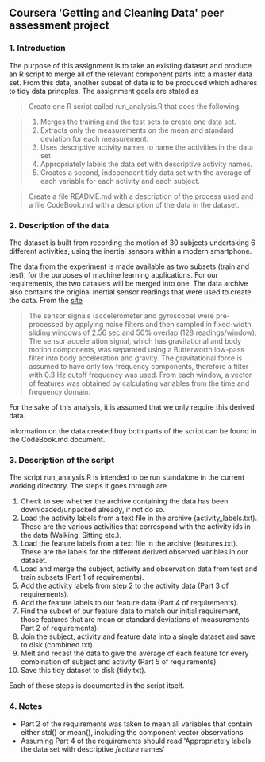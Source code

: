 ## Coursera 'Getting and Cleaning Data' peer assessment project

### 1. Introduction

The purpose of this assignment is to take an existing dataset and produce an R script to merge all of the relevant component parts into a master data set. From this data, another subset of data is to be produced which adheres to tidy data princples. The assignment goals are stated as

> Create one R script called run_analysis.R that does the following. 

> 1.    Merges the training and the test sets to create one data set.
> 2.    Extracts only the measurements on the mean and standard deviation for each measurement. 
> 3.    Uses descriptive activity names to name the activities in the data set
> 4.    Appropriately labels the data set with descriptive activity names. 
> 5.    Creates a second, independent tidy data set with the average of each variable for each activity and each subject. 

> Create a file README.md with a description of the process used and a file CodeBook.md with a description of the data in the dataset.


### 2. Description of the data

The dataset is built from recording the motion of 30 subjects undertaking 6 different activities, using the inertial sensors within a modern smartphone. 

The data from the experiment is made available as two subsets (train and test), for the purposes of machine learning applications. For our requirements, the two datasets will be merged into one. The data archive also contains the original inertial sensor readings that were used to create the data. From the [site](http://archive.ics.uci.edu/ml/datasets/Human+Activity+Recognition+Using+Smartphones) 

>The sensor signals (accelerometer and gyroscope) were pre-processed by applying noise filters and then sampled in fixed-width sliding windows of 2.56 sec and 50% overlap (128 readings/window). The sensor acceleration signal, which has gravitational and body motion components, was separated using a Butterworth low-pass filter into body acceleration and gravity. The gravitational force is assumed to have only low frequency components, therefore a filter with 0.3 Hz cutoff frequency was used. From each window, a vector of features was obtained by calculating variables from the time and frequency domain.

For the sake of this analysis, it is assumed that we only require this derived data.

Information on the data created buy both parts of the script can be found in the CodeBook.md document. 

### 3. Description of the script

The script run_analysis.R is intended to be run standalone in the current working directory. The steps it goes through are

1. Check to see whether the archive containing the data has been downloaded/unpacked already, if not do so.
2. Load the activity labels from a text file in the archive (activity_labels.txt). These are the various activities that correspond with the activity ids in the data (Walking, Sitting etc.).
3. Load the feature labels from a text file in the archive (features.txt). These are the labels for the different derived observed varibles in our dataset.
4. Load and merge the subject, activity and observation data from test and train subsets (Part 1 of requirements).
5. Add the activity labels from step 2 to the activity data  (Part 3 of requirements).
6. Add the feature labels to our feature data (Part 4 of requirements).
7. Find the subset of our feature data to match our initial requirement, those features that are mean or standard deviations of measurements Part 2 of requirements). 
8. Join the subject, activity and feature data into a single dataset and save to disk (combined.txt).
9. Melt and recast the data to give the average of each feature for every combination of subject and activity (Part 5 of requirements). 
10. Save this tidy dataset to disk (tidy.txt).

Each of these steps is documented in the script itself.

### 4. Notes

* Part 2 of the requirements was taken to mean all variables that contain either std() or mean(), including the component vector observations
* Assuming Part 4 of the requirements should read 'Appropriately labels the data set with descriptive *feature* names'

